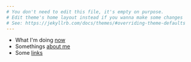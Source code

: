```yaml
---
# You don't need to edit this file, it's empty on purpose.
# Edit theme's home layout instead if you wanna make some changes
# See: https://jekyllrb.com/docs/themes/#overriding-theme-defaults
---
```


- What I'm doing [now](now.md)
- Somethings [about me](about.md)
- Some [links](links.md)

